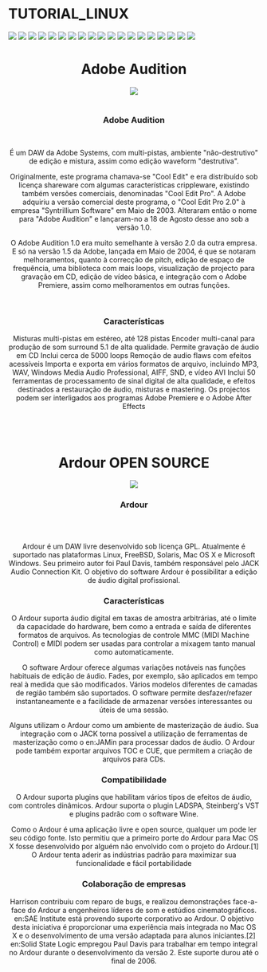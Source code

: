 # TUTORIAL_LINUX

<img src="Tutorial01.JPG">

<img src="Tutorial02.JPG">

<img src="Tutorial03.JPG">

<img src="Tutorial04.JPG">

<img src="Tutorial05.JPG">

<img src="Tutorial06.JPG">

<img src="Tutorial07.JPG">

<img src="Tutorial08.JPG">

<img src="Tutorial09.JPG">

<img src="Tutorial10.JPG">

<img src="Tutorial11.JPG">

<img src="Tutorial12.JPG">

<img src="Tutorial13.JPG">

<img src="Tutorial14.JPG">

<img src="Tutorial15.JPG">

<img src="Tutorial16.JPG">

<img src="Tutorial17.JPG">

<img src="Tutorial18.JPG">

<img src="Tutorial19.JPG">

<h1><center>Adobe Audition</center></h1>

<center><img src="audition_1400_800.png"><br><br></center>

<center><h3>Adobe Audition</h3><br><center>
<center><p>É um DAW da Adobe Systems, com multi-pistas, ambiente "não-destrutivo" de edição e mistura, assim como edição waveform "destrutiva".

Originalmente, este programa chamava-se "Cool Edit" e era distribuído sob licença shareware com algumas características crippleware, existindo também versões comerciais, denominadas "Cool Edit Pro". A Adobe adquiriu a versão comercial deste programa, o "Cool Edit Pro 2.0" à empresa "Syntrillium Software" em Maio de 2003. Alteraram então o nome para "Adobe Audition" e lançaram-no a 18 de Agosto desse ano sob a versão 1.0.

O Adobe Audition 1.0 era muito semelhante à versão 2.0 da outra empresa. E só na versão 1.5 da Adobe, lançada em Maio de 2004, é que se notaram melhoramentos, quanto à correcção de pitch, edição de espaço de frequência, uma biblioteca com mais loops, visualização de projecto para gravação em CD, edição de vídeo básica, e integração com o Adobe Premiere, assim como melhoramentos em outras funções.
</p></center><br>

<h3>Características</h3>
<center><p>Misturas multi-pistas em estéreo, até 128 pistas
Encoder multi-canal para produção de som surround 5.1 de alta qualidade.
Permite gravação de áudio em CD
Inclui cerca de 5000 loops
Remoção de audio flaws com efeitos acessíveis
Importa e exporta em vários formatos de arquivo, incluindo MP3, WAV, Windows Media Audio Professional, AIFF, SND, e vídeo AVI
Inclui 50 ferramentas de processamento de sinal digital de alta qualidade, e efeitos destinados a restauração de áudio, misturas e mastering.
Os projectos podem ser interligados aos programas Adobe Premiere e o Adobe After Effects</p><center><br><br>


  <h1><center>Ardour OPEN SOURCE</center></h1>

<center><img src="mixer4.png"></center>
  
  <h3>Ardour</h3><br><br>
  <center><p>Ardour é um DAW livre desenvolvido sob licença GPL. Atualmente é suportado nas plataformas Linux, FreeBSD, Solaris, Mac OS X e Microsoft Windows. Seu primeiro autor foi Paul Davis, também responsável pelo JACK Audio Connection Kit. O objetivo do software Ardour é possibilitar a edição de áudio digital profissional.</p></center>

<h3>Características</h3>

  <center><p>O Ardour suporta áudio digital em taxas de amostra arbitrárias, até o limite da capacidade do hardware, bem como a entrada e saída de diferentes formatos de arquivos. As tecnologias de controle MMC (MIDI Machine Control) e MIDI podem ser usadas para controlar a mixagem tanto manual como automaticamente.

O software Ardour oferece algumas variações notáveis nas funções habituais de edição de áudio. Fades, por exemplo, são aplicados em tempo real à medida que são modificados. Vários modelos diferentes de camadas de região também são suportados. O software permite desfazer/refazer instantaneamente e a facilidade de armazenar versões interessantes ou úteis de uma sessão.

Alguns utilizam o Ardour como um ambiente de masterização de áudio. Sua integração com o JACK torna possível a utilização de ferramentas de masterização como o en:JAMin para processar dados de áudio. O Ardour pode também exportar arquivos TOC e CUE, que permitem a criação de arquivos para CDs.</p></center>


<h3>Compatibilidade</h3>
  <center><p>O Ardour suporta plugins que habilitam vários tipos de efeitos de áudio, com controles dinâmicos. Ardour suporta o plugin LADSPA, Steinberg's VST e plugins padrão com o software Wine.

Como o Ardour é uma aplicação livre e open source, qualquer um pode ler seu código fonte. Isto permitiu que a primeiro porte do Ardour para Mac OS X fosse desenvolvido por alguém não envolvido com o projeto do Ardour.[1] O Ardour tenta aderir as indústrias padrão para maximizar sua funcionalidade e fácil portabilidade</p></center>


<h3>Colaboração de empresas</h3>

<p>Harrison contribuiu com reparo de bugs, e realizou demonstrações face-a-face do Ardour a engenheiros líderes de som e estúdios cinematográficos.
en:SAE Institute está provendo suporte corporativo ao Ardour. O objetivo desta iniciativa é proporcionar uma experiência mais integrada no Mac OS X e o desenvolvimento de uma versão adaptada para alunos iniciantes.[2]
en:Solid State Logic empregou Paul Davis para trabalhar em tempo integral no Ardour durante o desenvolvimento da versão 2. Este suporte durou até o final de 2006.</p>


